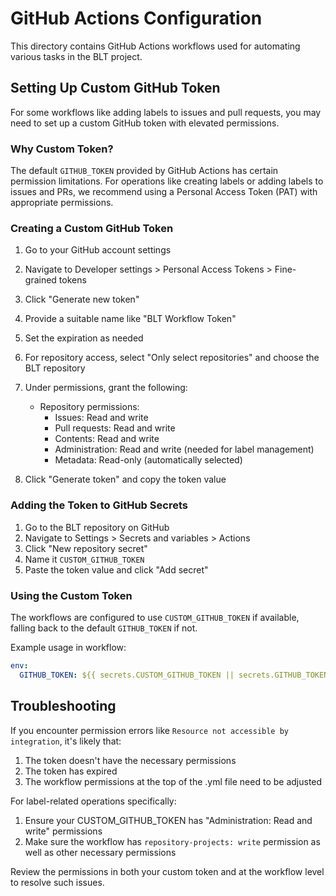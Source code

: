 # GitHub Actions Configuration

This directory contains GitHub Actions workflows used for automating various tasks in the BLT project.

## Setting Up Custom GitHub Token

For some workflows like adding labels to issues and pull requests, you may need to set up a custom GitHub token with elevated permissions.

### Why Custom Token?

The default `GITHUB_TOKEN` provided by GitHub Actions has certain permission limitations. For operations like creating labels or adding labels to issues and PRs, we recommend using a Personal Access Token (PAT) with appropriate permissions.

### Creating a Custom GitHub Token

1. Go to your GitHub account settings
2. Navigate to Developer settings > Personal Access Tokens > Fine-grained tokens
3. Click "Generate new token"
4. Provide a suitable name like "BLT Workflow Token"
5. Set the expiration as needed
6. For repository access, select "Only select repositories" and choose the BLT repository
7. Under permissions, grant the following:
   - Repository permissions:
     - Issues: Read and write
     - Pull requests: Read and write
     - Contents: Read and write
     - Administration: Read and write (needed for label management)
     - Metadata: Read-only (automatically selected)

8. Click "Generate token" and copy the token value

### Adding the Token to GitHub Secrets

1. Go to the BLT repository on GitHub
2. Navigate to Settings > Secrets and variables > Actions
3. Click "New repository secret"
4. Name it `CUSTOM_GITHUB_TOKEN`
5. Paste the token value and click "Add secret"

### Using the Custom Token

The workflows are configured to use `CUSTOM_GITHUB_TOKEN` if available, falling back to the default `GITHUB_TOKEN` if not.

Example usage in workflow:
```yaml
env:
  GITHUB_TOKEN: ${{ secrets.CUSTOM_GITHUB_TOKEN || secrets.GITHUB_TOKEN }}
```

## Troubleshooting

If you encounter permission errors like `Resource not accessible by integration`, it's likely that:
1. The token doesn't have the necessary permissions
2. The token has expired
3. The workflow permissions at the top of the .yml file need to be adjusted

For label-related operations specifically:
1. Ensure your CUSTOM_GITHUB_TOKEN has "Administration: Read and write" permissions 
2. Make sure the workflow has `repository-projects: write` permission as well as other necessary permissions

Review the permissions in both your custom token and at the workflow level to resolve such issues.
